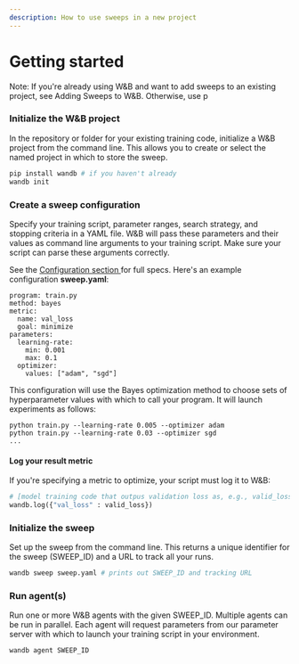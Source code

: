 ```yaml
---
description: How to use sweeps in a new project
---
```


# Getting started

Note: If you're already using W&B and want to add sweeps to an existing project, see Adding Sweeps to W&B. Otherwise, use p

### Initialize the W&B project

In the repository or folder for your existing training code, initialize a W&B project from the command line. This allows you to create or select the named project in which to store the sweep.

```python
pip install wandb # if you haven't already
wandb init
```

### Create a sweep configuration

Specify your training script, parameter ranges, search strategy, and stopping criteria in a YAML file. W&B will pass these parameters and their values as command line arguments to your training script. Make sure your script can parse these arguments correctly. 

See the [Configuration section ](../configuration.md)for full specs. Here's an example configuration **sweep.yaml**:

```text
program: train.py
method: bayes
metric:
  name: val_loss
  goal: minimize
parameters:
  learning-rate:
    min: 0.001
    max: 0.1
  optimizer:
    values: ["adam", "sgd"]
```

This configuration will use the Bayes optimization method to choose sets of hyperparameter values with which to call your program. It will launch experiments as follows:

```text
python train.py --learning-rate 0.005 --optimizer adam
python train.py --learning-rate 0.03 --optimizer sgd
...
```

#### Log your result metric

If you're specifying a metric to optimize, your script must log it to W&B:

```python
# [model training code that outpus validation loss as, e.g., valid_loss]
wandb.log({"val_loss" : valid_loss})
```

### Initialize the sweep

Set up the sweep from the command line. This returns a unique identifier for the sweep \(SWEEP\_ID\) and a URL to track all your runs.

```python
wandb sweep sweep.yaml # prints out SWEEP_ID and tracking URL
```

### Run agent\(s\)

Run one or more W&B agents with the given SWEEP\_ID. Multiple agents can be run in parallel. Each agent will request parameters from our parameter server with which to launch your training script in your environment.

```text
wandb agent SWEEP_ID
```

